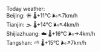 Today weather:  
Beijing: ☀️   🌡️+11°C 🌬️↖7km/h  
Tianjin: 🌫  🌡️+14°C 🌬️↖4km/h  
Shijiazhuang: ☁️   🌡️+16°C 🌬️→4km/h  
Tangshan: ⛅️  🌡️+15°C 🌬️↗7km/h  
